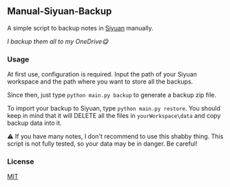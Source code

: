## Manual-Siyuan-Backup
A simple script to backup notes in [Siyuan](https://github.com/siyuan-note/siyuan) manually.

*I backup them all to my OneDrive😋*
### Usage
At first use, configuration is required. Input the path of your Siyuan workspace and the path where you want to store all the backups.

Since then, just type `python main.py backup` to generate a backup zip file.

To import your backup to Siyuan, type `python main.py restore`. You should keep in mind that it will DELETE all the files in `yourWorkspace\data` and copy backup data into it.

⚠ If you have many notes, I don't recommend to use this shabby thing. This script is not fully tested, so your data may be in danger. Be careful!
### License
[MIT](https://github.com/EastMonster/Manual-Siyuan-Backup/blob/master/LICENSE)